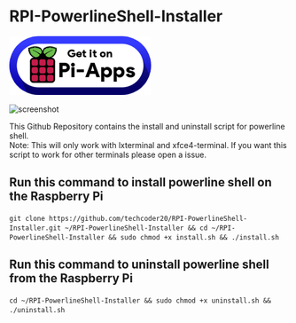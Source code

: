 # RPI-PowerlineShell-Installer

[![badge](https://github.com/Botspot/pi-apps/blob/master/icons/badge.png?raw=true)](https://github.com/Botspot/pi-apps)  

![screenshot](https://raw.githubusercontent.com/techcoder20/RPI-PowerlineShell-Installer/main/screenshot.png)

This Github Repository contains the install and uninstall script for powerline shell.  
Note: This will only work with lxterminal and xfce4-terminal. If you want this script to work for other terminals please open a issue.    

## Run this command to install powerline shell on the Raspberry Pi  
`git clone https://github.com/techcoder20/RPI-PowerlineShell-Installer.git ~/RPI-PowerlineShell-Installer && cd ~/RPI-PowerlineShell-Installer && sudo chmod +x install.sh && ./install.sh`  

## Run this command to uninstall powerline shell from the Raspberry Pi  
`cd ~/RPI-PowerlineShell-Installer && sudo chmod +x uninstall.sh && ./uninstall.sh`  
